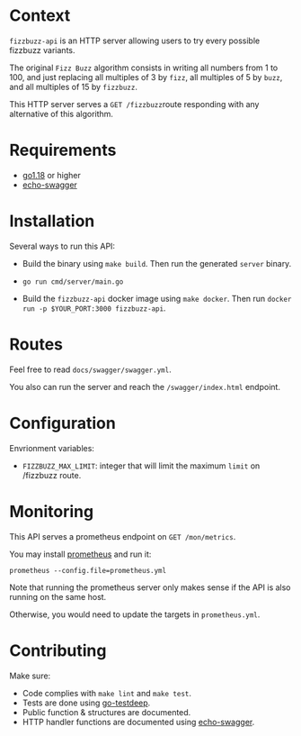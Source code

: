 # Context

`fizzbuzz-api` is an HTTP server allowing users to try every possible fizzbuzz variants.

The original `Fizz Buzz` algorithm consists in writing all numbers from 1 to 100, and just
 replacing all multiples of 3 by `fizz`, all multiples of 5 by `buzz`, and all multiples of 15 by `fizzbuzz`.

This HTTP server serves a `GET /fizzbuzz`route responding with any alternative of this algorithm.

# Requirements

- [go1.18](https://go.dev/dl/) or higher
- [echo-swagger](https://github.com/swaggo/echo-swagger)

# Installation

Several ways to run this API:

- Build the binary using `make build`. Then run the generated `server` binary.

- `go run cmd/server/main.go`

- Build the `fizzbuzz-api` docker image using `make docker`.
Then run `docker run -p $YOUR_PORT:3000 fizzbuzz-api`.

# Routes

Feel free to read `docs/swagger/swagger.yml`.

You also can run the server and reach the `/swagger/index.html` endpoint.

# Configuration

Envrionment variables:

- `FIZZBUZZ_MAX_LIMIT`: integer that will limit the maximum `limit` on /fizzbuzz route.

# Monitoring

This API serves a prometheus endpoint on `GET /mon/metrics`.

You may install [prometheus](https://prometheus.io/download/) and run it:

```
prometheus --config.file=prometheus.yml
```

Note that running the prometheus server only makes sense if the API is also running on the same host.

Otherwise, you would need to update the targets in `prometheus.yml`.

# Contributing

Make sure: 
- Code complies with `make lint` and `make test`.
- Tests are done using [go-testdeep](https://github.com/maxatome/go-testdeep).
- Public function & structures are documented.
- HTTP handler functions are documented using [echo-swagger](https://github.com/swaggo/swag#declarative-comments-format).
